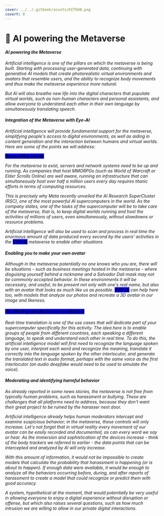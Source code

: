 ```yaml
---
cover: ../../.gitbook/assets/GITHUB.png
coverY: 0
---
```


# 🧿 AI powering the Metaverse

#### _AI powering the Metaverse_&#x20;

_Artificial intelligence is one of the pillars on which the metaverse is being built. Starting with processing user-generated data, continuing with generative AI models that create photorealistic virtual environments and avatars that resemble users, and the ability to recognize body movements and thus make the metaverse experience more natural._

_But AI will also breathe new life into the digital characters that populate virtual worlds, such as non-human characters and personal assistants, and allow everyone to understand each other in their own language by simultaneously translating speech._

#### _Integration of the Metaverse with Eye-AI_

_Artificial intelligence will provide fundamental support for the metaverse, simplifying people's access to digital environments, as well as aiding in content generation and the interaction between humans and virtual worlds. Here are some of the points we will address:_

_<mark style="background-color:blue;">**Reconciling trends**</mark>_

_For the metaverse to exist, servers and network systems need to be up and running. As companies that host MMORPGs (such as World of Warcraft or Elder Scrolls Online) are well aware, running an infrastructure that can simultaneously host over half a million users every day requires titanic efforts in terms of computing resources._

_This is precisely why Meta recently unveiled the AI Research SuperCluster (RSC), one of the most powerful AI supercomputers in the world. As the company states, one of the tasks of the supercomputer will be to take care of the metaverse, that is, to keep digital worlds running and host the activities of millions of users, even simultaneously, without slowdowns or resource problems._

_Artificial intelligence will also be used to scan and process in real time the enormous amount of data produced every second by the users' activities in the <mark style="background-color:blue;">**EYE-AI**</mark> metaverse to enable other situations_

#### _Enabling you to make your own avatar_

_Although in the metaverse potentially no one knows who you are, there will be situations - such as business meetings hosted in the metaverse - where disguising yourself behind a nickname and a Salvador Dali mask may not be commonly accepted behavior. In these environments it will be necessary, and useful, to be present not only with one's real name, but also with an avatar that looks as much like us as possible. <mark style="background-color:blue;">**EYE-AI**</mark> can help here too, with models that analyze our photos and recreate a 3D avatar in our image and likeness._

#### _<mark style="background-color:blue;">Facilitating simultaneous translations</mark>_

_Real-time translation is one of the use cases that will dedicate part of your supercomputer specifically for this activity. The idea here is to enable groups of people from different countries, each speaking a different language, to speak and understand each other in real time. To do this, the artificial intelligence model will first need to recognize the language spoken by one user, interpret each word and recognize the meaning, translate it correctly into the language spoken by the other interlocutor, and generate the translated text in audio format, perhaps with the same voice as the first interlocutor (an audio deepfake would need to be used to simulate the voice)._

#### _Moderating and identifying harmful behavior_

_As already reported in some news stories, the metaverse is not free from typically human problems, such as harassment or bullying. These are challenges that all platforms need to address, because they don't want their great project to be ruined by the harasser next door._

_Artificial intelligence already helps human moderators intercept and examine suspicious behavior; in the metaverse, these controls will only increase. Let's not forget that in virtual reality every movement of our avatar can be easily recorded and documented, as can every word we say or hear. As the immersion and sophistication of the devices increase - think of the body trackers we referred to earlier - the data points that can be intercepted and analyzed by AI will only increase._

_With this amount of information, it would not be impossible to create models that calculate the probability that harassment is happening (or is about to happen). If enough data were available, it would be enough to analyze all the behaviors occurring before, during, and after reports of harassment to create a model that could recognize or predict them with good accuracy._

_A system, hypothetical at the moment, that would potentially be very useful in allowing everyone to enjoy a digital experience without disruption or offense, but which also raises several questions, such as how much intrusion we are willing to allow in our private digital interactions._

_<mark style="background-color:blue;"></mark>_

